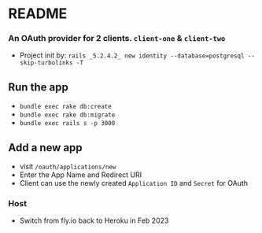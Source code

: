 # README
### An OAuth provider for 2 clients. `client-one` & `client-two`

* Project init by: `rails _5.2.4.2_ new identity --database=postgresql --skip-turbolinks -T`

## Run the app
* `bundle exec rake db:create`
* `bundle exec rake db:migrate`
* `bundle exec rails s -p 3000`

## Add a new app
* visit `/oauth/applications/new`
* Enter the App Name and Redirect URI
* Client can use the newly created `Application ID` and `Secret` for OAuth

### Host
* Switch from fly.io back to Heroku in Feb 2023
